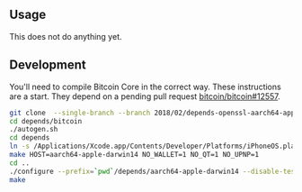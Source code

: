 ## Usage

This does not do anything yet.

## Development

You'll need to compile Bitcoin Core in the correct way. These instructions are
a start. They depend on a pending pull request [bitcoin/bitcoin#12557](https://github.com/bitcoin/bitcoin/pull/12557).

```sh
git clone  --single-branch --branch 2018/02/depends-openssl-aarch64-apple-darwin1 git@github.com:sjors/bitcoin.git depends/bitcoin
cd depends/bitcoin
./autogen.sh
cd depends
ln -s /Applications/Xcode.app/Contents/Developer/Platforms/iPhoneOS.platform/Developer/SDKs SDKs
make HOST=aarch64-apple-darwin14 NO_WALLET=1 NO_QT=1 NO_UPNP=1
cd ..
./configure --prefix=`pwd`/depends/aarch64-apple-darwin14 --disable-tests --disable-bench
make
```
